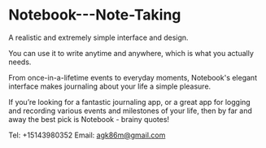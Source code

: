 # Notebook---Note-Taking

A realistic and extremely simple interface and design.

You can use it to write anytime and  anywhere, which is what you actually needs.

From once-in-a-lifetime events to everyday moments, Notebook's elegant interface makes journaling about your life a simple pleasure.

If you’re looking for a fantastic journaling app, or a great app for logging and recording various events and milestones of your life, then by far and away the best pick is Notebook - brainy quotes!

Tel: +15143980352
Email:  agk86m@gmail.com
